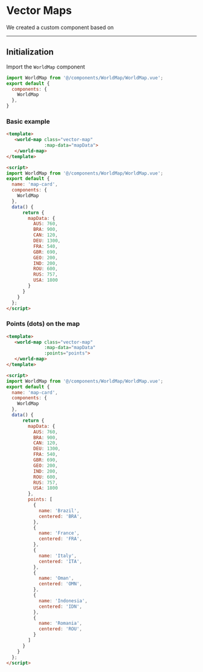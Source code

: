 # Vector Maps

We created a custom component based on  

<hr>

## Initialization

Import the `WorldMap` component

```js
import WorldMap from '@/components/WorldMap/WorldMap.vue';
export default {
  components: {
    WorldMap
  },
}
```

### Basic example

```html
<template>
   <world-map class="vector-map"
              :map-data="mapData">
   </world-map>
</template>

<script>
import WorldMap from '@/components/WorldMap/WorldMap.vue';
export default {
  name: 'map-card',
  components: {
    WorldMap
  },
  data() {
      return {
        mapData: {
          AUS: 760,
          BRA: 900,
          CAN: 120,
          DEU: 1300,
          FRA: 540,
          GBR: 690,
          GEO: 200,
          IND: 200,
          ROU: 600,
          RUS: 757,
          USA: 1800
        }
      }
    }
  };
</script>
```


### Points (dots) on the map

```html
<template>
   <world-map class="vector-map"
              :map-data="mapData"
              :points="points">
   </world-map>
</template>

<script>
import WorldMap from '@/components/WorldMap/WorldMap.vue';
export default {
  name: 'map-card',
  components: {
    WorldMap
  },
  data() {
      return {
        mapData: {
          AUS: 760,
          BRA: 900,
          CAN: 120,
          DEU: 1300,
          FRA: 540,
          GBR: 690,
          GEO: 200,
          IND: 200,
          ROU: 600,
          RUS: 757,
          USA: 1800
        },
        points: [
          {
            name: 'Brazil',
            centered: 'BRA',
          },
          {
            name: 'France',
            centered: 'FRA',
          },
          {
            name: 'Italy',
            centered: 'ITA',
          },
          {
            name: 'Oman',
            centered: 'OMN',
          },
          {
            name: 'Indonesia',
            centered: 'IDN',
          },
          {
            name: 'Romania',
            centered: 'ROU',
          }
        ]
      }
    }
  };
</script>
```



<script>
import WorldMap from '@/components/WorldMap/WorldMap.vue';
export default {
  name: 'map-card',
  components: {
    WorldMap
  },
  data() {
      return {
        mapData: {
          AUS: 760,
          BRA: 900,
          CAN: 120,
          DEU: 1300,
          FRA: 540,
          GBR: 690,
          GEO: 200,
          IND: 200,
          ROU: 600,
          RUS: 757,
          USA: 1800
        },
        points: [
          {
            name: 'Brazil',
            centered: 'BRA',
          },
          {
            name: 'France',
            centered: 'FRA',
          },
          {
            name: 'Italy',
            centered: 'ITA',
          },
          {
            name: 'Oman',
            centered: 'OMN',
          },
          {
            name: 'Indonesia',
            centered: 'IDN',
          },
          {
            name: 'Romania',
            centered: 'ROU',
          }
        ]
      }
    }
  };
</script>
